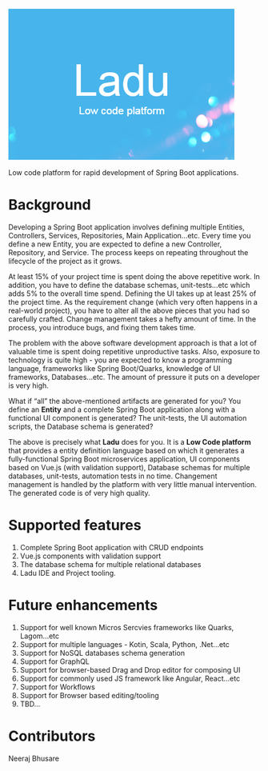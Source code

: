 ![Ladu](https://github.com/gyaltso/Ladu/blob/main/logo/ladu.png)

Low code platform for rapid development of Spring Boot applications.

# Background
Developing a Spring Boot application involves defining multiple Entities, Controllers, Services, Repositories, Main Application...etc. Every time you define a new Entity, you are expected to define a new Controller, Repository, and Service. The process keeps on repeating throughout the lifecycle of the project as it grows. 

At least 15% of your project time is spent doing the above repetitive work. In addition, you have to define the database schemas, unit-tests...etc which adds 5% to the overall time spend. Defining the UI takes up at least 25% of the project time. As the requirement change (which very often happens in a real-world project), you have to alter all the above pieces that you had so carefully crafted. Change management takes a hefty amount of time. In the process, you introduce bugs, and fixing them takes time. 

The problem with the above software development approach is that a lot of valuable time is spent doing repetitive unproductive tasks. Also, exposure to technology is quite high - you are expected to know a programming language, frameworks like Spring Boot/Quarks, knowledge of UI frameworks, Databases...etc. The amount of pressure it puts on a developer is very high.

What if “all” the above-mentioned artifacts are generated for you? You define an **Entity** and a complete Spring Boot application along with a functional UI component is generated? The unit-tests, the UI automation scripts, the Database schema is generated?

The above is precisely what **Ladu** does for you. It is a **Low Code platform** that provides a entity definition language based on which it generates a fully-functional Spring Boot microservices application, UI components based on Vue.js (with validation support), Database schemas for multiple databases, unit-tests, automation tests in no time. Changement management is handled by the platform with very little manual intervention. The generated code is of very high quality.

# Supported features
1. Complete Spring Boot application with CRUD endpoints
2. Vue.js components with validation support
3. The database schema for multiple relational databases
4. Ladu IDE and Project tooling.

# Future enhancements
1. Support for well known Micros Sercvies frameworks like  Quarks, Lagom...etc
2. Support for multiple languages - Kotin, Scala, Python, .Net...etc
3. Support for NoSQL databases schema generation
4. Support for GraphQL
5. Support for browser-based Drag and Drop editor for composing UI 
6. Support for commonly used JS framework like Angular, React...etc
7. Support for Workflows
8. Support for Browser based editing/tooling
9. TBD...


# Contributors
Neeraj Bhusare 
